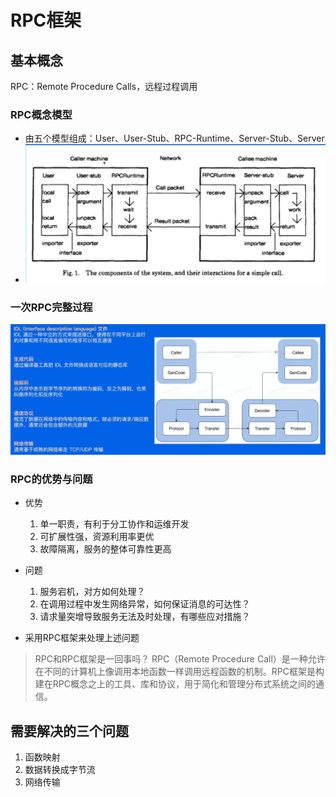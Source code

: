 # RPC框架

## 基本概念

RPC：Remote Procedure Calls，远程过程调用

### RPC概念模型

- 由五个模型组成：User、User-Stub、RPC-Runtime、Server-Stub、Server
- ![](imgs/RPC框架/2023-08-07-12-55-14.png)

### 一次RPC完整过程

![](imgs/RPC框架/2023-08-07-13-15-21.png)

### RPC的优势与问题

- 优势
  1. 单一职责，有利于分工协作和运维开发
  2. 可扩展性强，资源利用率更优
  3. 故障隔离，服务的整体可靠性更高

- 问题
  1. 服务宕机，对方如何处理？
  2. 在调用过程中发生网络异常，如何保证消息的可达性？
  3. 请求量突增导致服务无法及时处理，有哪些应对措施？

- 采用RPC框架来处理上述问题

> RPC和RPC框架是一回事吗？
> RPC（Remote Procedure Call）是一种允许在不同的计算机上像调用本地函数一样调用远程函数的机制。RPC框架是构建在RPC概念之上的工具、库和协议，用于简化和管理分布式系统之间的通信。

## 需要解决的三个问题

1. 函数映射
2. 数据转换成字节流
3. 网络传输